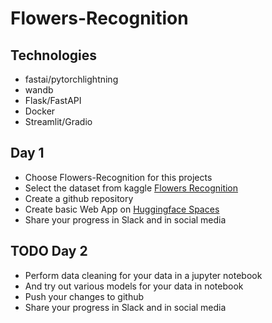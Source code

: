 # Flowers-Recognition

## Technologies

* fastai/pytorchlightning
* wandb
* Flask/FastAPI
* Docker
* Streamlit/Gradio

## Day 1

* Choose Flowers-Recognition for this projects
* Select the dataset from kaggle [Flowers Recognition](https://www.kaggle.com/datasets/alxmamaev/flowers-recognition)
* Create a github repository
* Create basic Web App on [Huggingface Spaces](huggingface.co/spaces)
* Share your progress in Slack and in social media

## TODO Day 2

* Perform data cleaning for your data in a jupyter notebook
* And try out various models for your data in notebook
* Push your changes to github
* Share your progress in Slack and in social media

